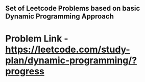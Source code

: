 ## Set of Leetcode Problems based on basic Dynamic Programming Approach

# Problem Link - https://leetcode.com/study-plan/dynamic-programming/?progress